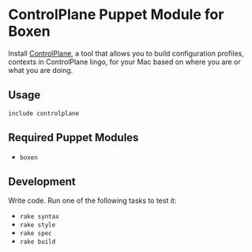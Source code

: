 # ControlPlane Puppet Module for Boxen

Install [ControlPlane](http://www.controlplaneapp.com/), a tool that allows you to build configuration profiles, contexts in ControlPlane lingo, for your Mac based on where you are or what you are doing.

## Usage

```puppet
include controlplane
```

## Required Puppet Modules

* `boxen`

## Development

Write code. Run one of the following tasks to test it:
* `rake syntax`
* `rake style`
* `rake spec`
* `rake build`
